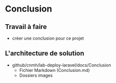 # Conclusion
## Travail à faire 
- créer une conclusion pour ce projet
## L'architecture de solution 
- github/cnmh/lab-deploy-laravel/docs/Conclusion
  - Fichier Markdown (Conclusion.md)
  - Dossiers images